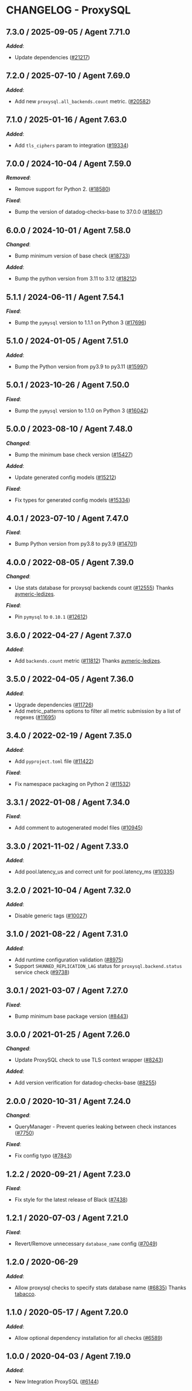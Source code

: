 # CHANGELOG - ProxySQL

<!-- towncrier release notes start -->

## 7.3.0 / 2025-09-05 / Agent 7.71.0

***Added***:

* Update dependencies ([#21217](https://github.com/DataDog/integrations-core/pull/21217))

## 7.2.0 / 2025-07-10 / Agent 7.69.0

***Added***:

* Add new `proxysql.all_backends.count` metric. ([#20582](https://github.com/DataDog/integrations-core/pull/20582))

## 7.1.0 / 2025-01-16 / Agent 7.63.0

***Added***:

* Add `tls_ciphers` param to integration ([#19334](https://github.com/DataDog/integrations-core/pull/19334))

## 7.0.0 / 2024-10-04 / Agent 7.59.0

***Removed***:

* Remove support for Python 2. ([#18580](https://github.com/DataDog/integrations-core/pull/18580))

***Fixed***:

* Bump the version of datadog-checks-base to 37.0.0 ([#18617](https://github.com/DataDog/integrations-core/pull/18617))

## 6.0.0 / 2024-10-01 / Agent 7.58.0

***Changed***:

* Bump minimum version of base check ([#18733](https://github.com/DataDog/integrations-core/pull/18733))

***Added***:

* Bump the python version from 3.11 to 3.12 ([#18212](https://github.com/DataDog/integrations-core/pull/18212))

## 5.1.1 / 2024-06-11 / Agent 7.54.1

***Fixed***:

* Bump the `pymysql` version to 1.1.1 on Python 3 ([#17696](https://github.com/DataDog/integrations-core/pull/17696))

## 5.1.0 / 2024-01-05 / Agent 7.51.0

***Added***:

* Bump the Python version from py3.9 to py3.11 ([#15997](https://github.com/DataDog/integrations-core/pull/15997))

## 5.0.1 / 2023-10-26 / Agent 7.50.0

***Fixed***:

* Bump the `pymysql` version to 1.1.0 on Python 3 ([#16042](https://github.com/DataDog/integrations-core/pull/16042))

## 5.0.0 / 2023-08-10 / Agent 7.48.0

***Changed***:

* Bump the minimum base check version ([#15427](https://github.com/DataDog/integrations-core/pull/15427))

***Added***:

* Update generated config models ([#15212](https://github.com/DataDog/integrations-core/pull/15212))

***Fixed***:

* Fix types for generated config models ([#15334](https://github.com/DataDog/integrations-core/pull/15334))

## 4.0.1 / 2023-07-10 / Agent 7.47.0

***Fixed***:

* Bump Python version from py3.8 to py3.9 ([#14701](https://github.com/DataDog/integrations-core/pull/14701))

## 4.0.0 / 2022-08-05 / Agent 7.39.0

***Changed***:

* Use stats database for proxysql backends count ([#12555](https://github.com/DataDog/integrations-core/pull/12555)) Thanks [aymeric-ledizes](https://github.com/aymeric-ledizes).

***Fixed***:

* Pin `pymysql` to `0.10.1` ([#12612](https://github.com/DataDog/integrations-core/pull/12612))

## 3.6.0 / 2022-04-27 / Agent 7.37.0

***Added***:

* Add `backends.count` metric ([#11812](https://github.com/DataDog/integrations-core/pull/11812)) Thanks [aymeric-ledizes](https://github.com/aymeric-ledizes).

## 3.5.0 / 2022-04-05 / Agent 7.36.0

***Added***:

* Upgrade dependencies ([#11726](https://github.com/DataDog/integrations-core/pull/11726))
* Add metric_patterns options to filter all metric submission by a list of regexes ([#11695](https://github.com/DataDog/integrations-core/pull/11695))

## 3.4.0 / 2022-02-19 / Agent 7.35.0

***Added***:

* Add `pyproject.toml` file ([#11422](https://github.com/DataDog/integrations-core/pull/11422))

***Fixed***:

* Fix namespace packaging on Python 2 ([#11532](https://github.com/DataDog/integrations-core/pull/11532))

## 3.3.1 / 2022-01-08 / Agent 7.34.0

***Fixed***:

* Add comment to autogenerated model files ([#10945](https://github.com/DataDog/integrations-core/pull/10945))

## 3.3.0 / 2021-11-02 / Agent 7.33.0

***Added***:

* Add pool.latency_us and correct unit for pool.latency_ms ([#10335](https://github.com/DataDog/integrations-core/pull/10335))

## 3.2.0 / 2021-10-04 / Agent 7.32.0

***Added***:

* Disable generic tags ([#10027](https://github.com/DataDog/integrations-core/pull/10027))

## 3.1.0 / 2021-08-22 / Agent 7.31.0

***Added***:

* Add runtime configuration validation ([#8975](https://github.com/DataDog/integrations-core/pull/8975))
* Support `SHUNNED_REPLICATION_LAG` status for `proxysql.backend.status` service check ([#9738](https://github.com/DataDog/integrations-core/pull/9738))

## 3.0.1 / 2021-03-07 / Agent 7.27.0

***Fixed***:

* Bump minimum base package version ([#8443](https://github.com/DataDog/integrations-core/pull/8443))

## 3.0.0 / 2021-01-25 / Agent 7.26.0

***Changed***:

* Update ProxySQL check to use TLS context wrapper ([#8243](https://github.com/DataDog/integrations-core/pull/8243))

***Added***:

* Add version verification for datadog-checks-base ([#8255](https://github.com/DataDog/integrations-core/pull/8255))

## 2.0.0 / 2020-10-31 / Agent 7.24.0

***Changed***:

* QueryManager - Prevent queries leaking between check instances ([#7750](https://github.com/DataDog/integrations-core/pull/7750))

***Fixed***:

* Fix config typo ([#7843](https://github.com/DataDog/integrations-core/pull/7843))

## 1.2.2 / 2020-09-21 / Agent 7.23.0

***Fixed***:

* Fix style for the latest release of Black ([#7438](https://github.com/DataDog/integrations-core/pull/7438))

## 1.2.1 / 2020-07-03 / Agent 7.21.0

***Fixed***:

* Revert/Remove unnecessary `database_name` config ([#7049](https://github.com/DataDog/integrations-core/pull/7049))

## 1.2.0 / 2020-06-29

***Added***:

* Allow proxysql checks to specify stats database name ([#6835](https://github.com/DataDog/integrations-core/pull/6835)) Thanks [tabacco](https://github.com/tabacco).

## 1.1.0 / 2020-05-17 / Agent 7.20.0

***Added***:

* Allow optional dependency installation for all checks ([#6589](https://github.com/DataDog/integrations-core/pull/6589))

## 1.0.0 / 2020-04-03 / Agent 7.19.0

***Added***:

* New Integration ProxySQL ([#6144](https://github.com/DataDog/integrations-core/pull/6144))
